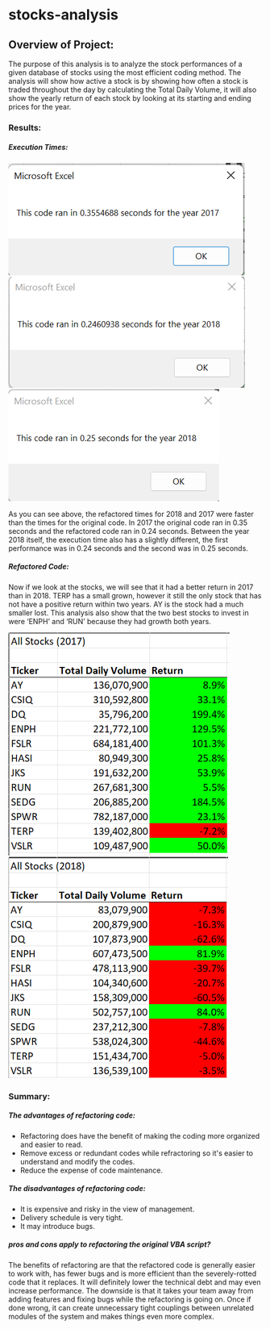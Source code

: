 # stocks-analysis
## Overview of Project: 
The purpose of this analysis is to analyze the stock performances of a given database of stocks using the most efficient coding method. The analysis will show how active a stock is by showing how often a stock is traded throughout the day by calculating the Total Daily Volume, it will also show the yearly return of each stock by looking at its starting and ending prices for the year.
### Results:
##### Execution Times:
![All Stocks (2017).png](https://github.com/kimchung04/stocks-analysis/blob/main/All%20Stocks%20(2017).png)
![All Stocks (2018).png](https://github.com/kimchung04/stocks-analysis/blob/main/All%20Stocks%20(2018).png)
![VBA_Challenge_2018.png.png](https://github.com/kimchung04/stocks-analysis/blob/main/VBA_Challenge_2018.png)

As you can see above, the refactored times for 2018 and 2017 were faster than the times for the original code. In 2017 the original code ran in 0.35 seconds and the refactored code ran in 0.24 seconds.
Between the year 2018 itself, the execution time also has a slightly different, the first performance was in 0.24 seconds and the second was in 0.25 seconds.

##### Refactored Code:
Now if we look at the stocks, we will see that it had a better return in 2017 than in 2018. TERP has a small grown, however it still the only stock that has not have a positive return within two years. AY is the stock had a much smaller lost. This analysis also show that the two best stocks to invest in were ‘ENPH’ and ‘RUN’ because they had growth both years.

![Stocks (2017).png](https://github.com/kimchung04/stocks-analysis/blob/main/Stocks%202017.png)
![Stocks (2018).png](https://github.com/kimchung04/stocks-analysis/blob/main/Stocks%202018.png)

### Summary:
##### The advantages of refactoring code:
- Refactoring does have the benefit of making the coding more organized and easier to read.
- Remove excess or redundant codes while refractoring so it's easier to understand and modify the codes.
- Reduce the expense of code maintenance.
##### The disadvantages of refactoring code:
- It is expensive and risky in the view of management.
- Delivery schedule is very tight.
- It may introduce bugs.
 ##### pros and cons apply to refactoring the original VBA script?
 The benefits of refactoring are that the refactored code is generally easier to work with, has fewer bugs and is more efficient than the severely-rotted code that it replaces. It will definitely lower the technical debt and may even increase performance. 
 The downside is that it takes your team away from adding features and fixing bugs while the refactoring is going on. Once if done wrong, it can create unnecessary tight couplings between unrelated modules of the system and makes things even more complex.
